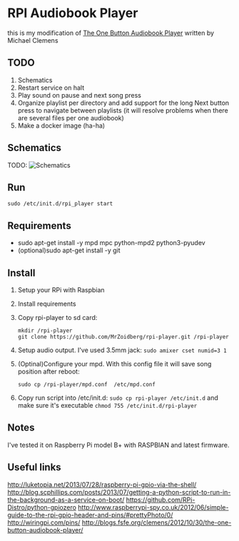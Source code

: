 # RPI Audiobook Player

this is my modification of [The One Button Audiobook Player](http://blogs.fsfe.org/clemens/2012/10/30/the-one-button-audiobook-player/) written by Michael Clemens

## TODO

1. Schematics
2. Restart service on halt
3. Play sound on pause and next song press
4. Organize playlist per directory and add support
   for the long Next button press to navigate
   between playlists (it will resolve problems when
   there are several files per one audiobook)
5. Make a docker image (ha-ha)

## Schematics

TODO:
![Schematics]()

## Run

```Shell
sudo /etc/init.d/rpi_player start
```

## Requirements

- sudo apt-get install -y mpd mpc python-mpd2 python3-pyudev
- (optional)sudo apt-get install -y git

## Install

1. Setup your RPi with Raspbian
2. Install requirements
3. Copy rpi-player to sd card:

   ```Shell
   mkdir /rpi-player
   git clone https://github.com/MrZoidberg/rpi-player.git /rpi-player
   ```

4. Setup audio output. I've used 3.5mm jack: ```sudo amixer cset numid=3 1```
5. (Optinal)Configure your mpd. With this config file it will save song position after reboot:

   ```Shell
   sudo cp /rpi-player/mpd.conf  /etc/mpd.conf
   ```

6. Copy run script into /etc/init.d: ```sudo cp rpi-player /etc/init.d``` and
   make sure it's executable ```chmod 755 /etc/init.d/rpi-player```

## Notes

I've tested it on Raspberry Pi model B+ with RASPBIAN and latest firmware.

## Useful links

http://luketopia.net/2013/07/28/raspberry-pi-gpio-via-the-shell/
http://blog.scphillips.com/posts/2013/07/getting-a-python-script-to-run-in-the-background-as-a-service-on-boot/
https://github.com/RPi-Distro/python-gpiozero
http://www.raspberrypi-spy.co.uk/2012/06/simple-guide-to-the-rpi-gpio-header-and-pins/#prettyPhoto/0/
http://wiringpi.com/pins/
http://blogs.fsfe.org/clemens/2012/10/30/the-one-button-audiobook-player/
